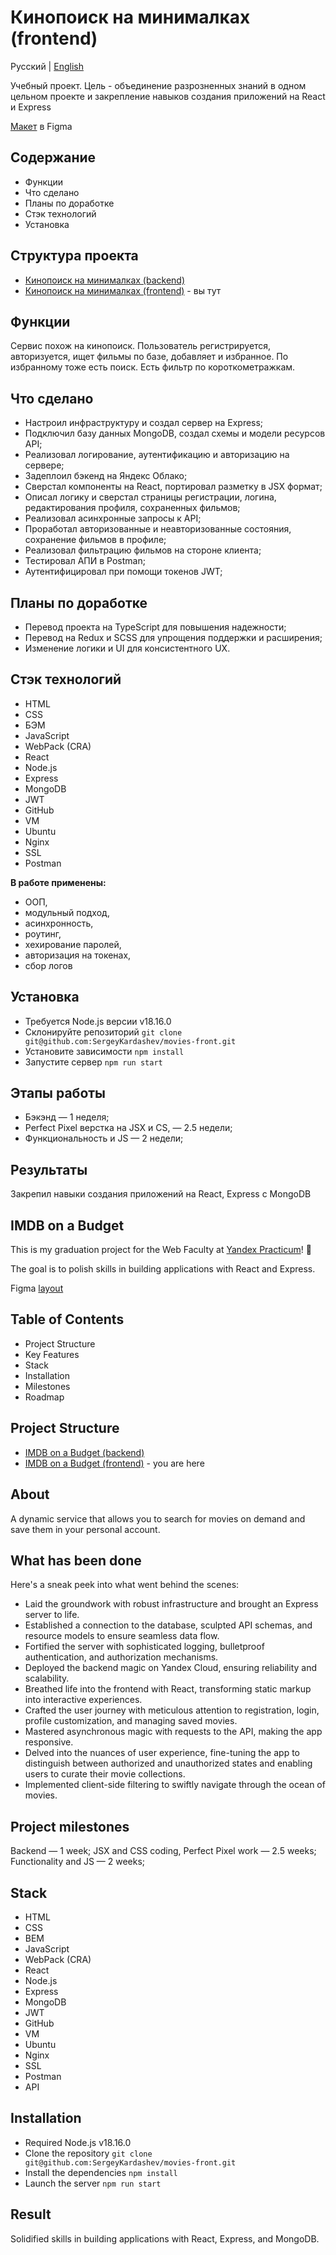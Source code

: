 # Кинопоиск на минималках (frontend)
Русский | [English](https://github.com/SergeyKardashev/movies-front?tab=readme-ov-file#imdb-on-a-budget)

Учебный проект. Цель - объединение разрозненных знаний в одном цельном проекте и закрепление навыков создания приложений на React и Express

[Макет](https://www.figma.com/file/6FMWkB94wE7KTkcCgUXtnC/%D0%94%D0%B8%D0%BF%D0%BB%D0%BE%D0%BC%D0%BD%D1%8B%D0%B9-%D0%BF%D1%80%D0%BE%D0%B5%D0%BA%D1%82?type=design&node-id=932%3A2618&mode=design&t=fHND1xSTLpbm4IQN-1) в Figma

## Содержание
- Функции 
- Что сделано
- Планы по доработке
- Стэк технологий
- Установка

## Структура проекта
- [Кинопоиск на минималках (backend)](https://github.com/SergeyKardashev/movies-back)
- [Кинопоиск на минималках (frontend)](https://github.com/SergeyKardashev/movies-front) - вы тут

## Функции
Сервис похож на кинопоиск. Пользователь регистрируется, авторизуется, ищет фильмы по базе, добавляет и избранное. По избранному тоже есть поиск. Есть фильтр по короткометражкам.

## Что сделано
- Настроил инфраструктуру и создал сервер на Express;
- Подключил базу данных MongoDB, создал схемы и модели ресурсов API;
- Реализовал логирование, аутентификацию и авторизацию на сервере;
- Задеплоил бэкенд на Яндекс Облако;
- Сверстал компоненты на React, портировал разметку в JSX формат;
- Описал логику и сверстал страницы регистрации, логина, редактирования профиля, сохраненных фильмов;
- Реализовал асинхронные запросы к API;
- Проработал авторизованные и неавторизованные состояния, сохранение фильмов в профиле;
- Реализовал фильтрацию фильмов на стороне клиента;
- Тестировал АПИ в Postman;
- Аутентифицировал при помощи токенов JWT;

## Планы по доработке
- Перевод проекта на TypeScript для повышения надежности;
- Перевод на Redux и SCSS для упрощения поддержки и расширения;
- Изменение логики и UI для консистентного UX.

## Стэк технологий
- HTML
- CSS
- БЭМ
- JavaScript
- WebPack (CRA)
- React
- Node.js
- Express
- MongoDB
- JWT
- GitHub
- VM
- Ubuntu
- Nginx
- SSL
- Postman

**В работе применены:**
- ООП,
- модульный подход,
- асинхронность,
- роутинг,
- хехирование паролей,
- авторизация на токенах,
- сбор логов

## Установка
- Требуется Node.js версии v18.16.0
- Склонируйте репозиторий `git clone git@github.com:SergeyKardashev/movies-front.git`
- Установите зависимости `npm install`
- Запустите сервер `npm run start`

## Этапы работы
- Бэкэнд — 1 неделя;
- Perfect Pixel верстка на JSX и CS,  — 2.5 недели;
- Функциональность и JS — 2 недели;

## Результаты
Закрепил навыки создания приложений на React, Express с MongoDB



## IMDB on a Budget

This is my graduation project for the Web Faculty at [Yandex Practicum](https://practicum.yandex.ru/)! 🎉

The goal is to  polish skills in building applications with React and Express.

Figma [layout](https://www.figma.com/file/6FMWkB94wE7KTkcCgUXtnC/%D0%94%D0%B8%D0%BF%D0%BB%D0%BE%D0%BC%D0%BD%D1%8B%D0%B9-%D0%BF%D1%80%D0%BE%D0%B5%D0%BA%D1%82?type=design&node-id=932%3A2618&mode=design&t=fHND1xSTLpbm4IQN-1)



## Table of Contents
- Project Structure
- Key Features 
- Stack
- Installation
- Milestones
- Roadmap

## Project Structure
- [IMDB on a Budget (backend)](http://github.com/SergeyKardashev/movies-back)
- [IMDB on a Budget (frontend)](http://github.com/SergeyKardashev/movies-front) -  you are here


## About

A dynamic service that allows you to search for movies on demand and save them in your personal account.

## What has been done
Here's a sneak peek into what went behind the scenes:
- Laid the groundwork with robust infrastructure and brought an Express server to life.
- Established a connection to the database, sculpted API schemas, and resource models to ensure seamless data flow.
- Fortified the server with sophisticated logging, bulletproof authentication, and authorization mechanisms.
- Deployed the backend magic on Yandex Cloud, ensuring reliability and scalability.
- Breathed life into the frontend with React, transforming static markup into interactive experiences.
- Crafted the user journey with meticulous attention to registration, login, profile customization, and managing saved movies.
- Mastered asynchronous magic with requests to the API, making the app responsive.
- Delved into the nuances of user experience, fine-tuning the app to distinguish between authorized and unauthorized states and enabling users to curate their movie collections.
- Implemented client-side filtering to swiftly navigate through the ocean of movies.

## Project milestones
Backend — 1 week;
JSX and CSS coding, Perfect Pixel work — 2.5 weeks;
Functionality and JS — 2 weeks;

## Stack
- HTML
- CSS
- BEM
- JavaScript
- WebPack (CRA)
- React
- Node.js
- Express
- MongoDB
- JWT
- GitHub
- VM
- Ubuntu
- Nginx
- SSL
- Postman
- API

## Installation
- Required Node.js v18.16.0
- Clone the repository `git clone git@github.com:SergeyKardashev/movies-front.git`
- Install the dependencies `npm install`
- Launch the server `npm run start`

## Result
Solidified skills in building applications with React, Express, and MongoDB.

